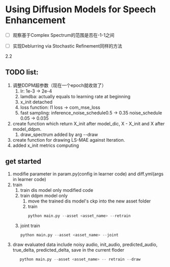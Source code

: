 # Using Diffusion Models for Speech Enhancement

- [ ] 观察基于Complex Spectrum的范围是否在-1-1之间
- [ ] 实现Deblurring via Stochastic Refinement同样的方法





2.2 

## TODO list:

1. 调整DDPM超参数（现在一个epoch就收敛了）
   1. lr: 1e-3 -> 2e-4
   2. lamdba: actually equals to learning rate at beginning
   3. x_init detached
   4. loss function: l1 loss -> com_mse_loss
   5. fast sampling: inference_noise_schedule0.5 -> 0.35 noise_schedule  0.05 -> 0.035 
2. create function which return X_init after model_dic, X - X_init and X after model_ddpm.
   1. draw_spectrum added by arg --draw
3. create function for drawing LS-MAE against Iteration.
4. added x_init metrics computing

## get started

1. modifie parameter in param.py(config in learner code) and diff.yml(args in learner code)
2. train
   1. train dis model only
       modified code
   2. train ddpm model only 
      1. move the trained dis model's ckp into the new asset folder
      2. train
         ```python
         python main.py --asset <asset_name> --retrain
         ```
   3. joint train
      ```python
      python main.py --asset <asset_name> --joint
      ```
3. draw evaluated data include noisy audio, init_audio, predicted_audio, true_delta, predicted_delta, save in the current floder
   ```python
      python main.py --asset <asset_name> -- retrain --draw
   ```
   
